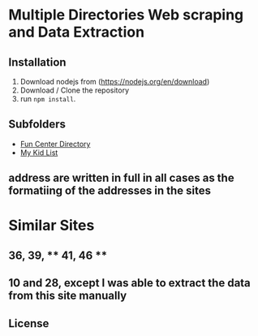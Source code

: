 # Multiple Directories Web scraping and Data Extraction


## Installation

1. Download nodejs from (https://nodejs.org/en/download)
2. Download / Clone the repository
3. run `npm install`.

## Subfolders
- [Fun Center Directory](01.funcenterdirectory/README.md)
- [My Kid List](02.mykidlist/README.md)


## address are written in full in all cases as the formatiing of the addresses in the sites 

# Similar Sites

## 36, 39, ** 41, 46 **

## 10 and 28, except I was able to extract the data from this site manually


## License
